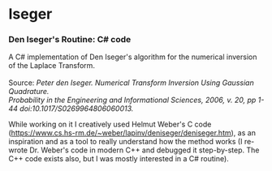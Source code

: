 # Iseger
### Den Iseger's Routine: C# code  
A C# implementation of Den Iseger's algorithm for the numerical inversion of the Laplace Transform.  <br /><br />
  Source: <i>Peter den Iseger. Numerical Transform Inversion Using Gaussian Quadrature. </i> <br />
  <i>Probability in the Engineering and Informational Sciences, 2006, v. 20, pp 1-44 doi:10.1017/S0269964806060013.</i>
  
While working on it I creatively used Helmut Weber's C code <br />(https://www.cs.hs-rm.de/~weber/lapinv/deniseger/deniseger.htm), as an inspiration and as a tool to really understand how the method works (I re-wrote Dr. Weber's code in modern C++ and debugged it step-by-step. The C++ code exists also, but I was mostly interested in a C# routine).
